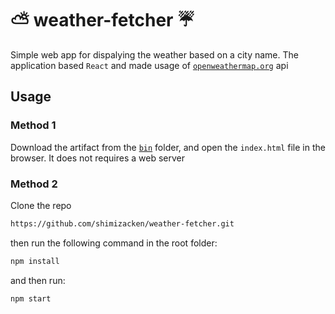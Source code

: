 # ⛅️ weather-fetcher ☔️
Simple web app for dispalying the weather based on a city name. The application based `React` and made usage of [`openweathermap.org`](https://www.openweathermap.org/) api

## Usage
### Method 1  
Download the artifact from the [`bin`](https://github.com/shimizacken/weather-fetcher/tree/master/bin) folder, and open the `index.html` file in the browser. It does not requires a web server

### Method 2  
Clone the repo
```bash
https://github.com/shimizacken/weather-fetcher.git
```
then run the following command in the root folder:
```bash
npm install
```
and then run:
```bash
npm start
```